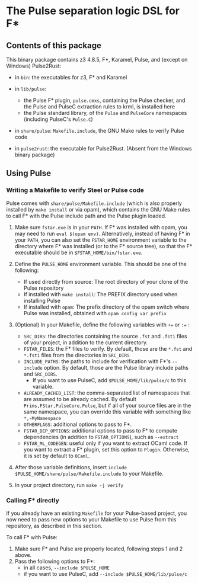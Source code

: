 # The Pulse separation logic DSL for F*

## Contents of this package

This binary package contains z3 4.8.5, F*, Karamel, Pulse, and
(except on Windows) Pulse2Rust:

* in `bin`: the executables for z3, F* and Karamel

* in `lib/pulse`:
  * the Pulse F* plugin, `pulse.cmxs`, containing the Pulse checker,
    and the Pulse and PulseC extraction rules to krml, is installed
    here
  * the Pulse standard library, of the `Pulse` and `PulseCore`
    namespaces (including PulseC's `Pulse.C`)

* in `share/pulse`: `Makefile.include`, the GNU Make rules to verify
  Pulse code

* in `pulse2rust`: the executable for Pulse2Rust. (Absent from the
  Windows binary package)

## Using Pulse

### Writing a Makefile to verify Steel or Pulse code


Pulse comes with `share/pulse/Makefile.include` (which is also
properly installed by `make install` or via opam), which contains the
GNU Make rules to call F* with the Pulse include path and the Pulse
plugin loaded.

1. Make sure `fstar.exe` is in your `PATH`. If F* was installed with
   opam, you may need to run `eval $(opam env)`. Alternatively,
   instead of having F* in your `PATH`, you can also set the
   `FSTAR_HOME` environment variable to the directory where F* was
   installed (or to the F* source tree), so that the F* executable
   should be in `$FSTAR_HOME/bin/fstar.exe`.

2. Define the `PULSE_HOME` environment variable. This should be one of the following:
   * If used directly from source: The root directory of your clone of the Pulse repository
   * If installed with `make install`: The PREFIX directory used when installing Pulse
   * If installed with `opam`: The prefix directory of the opam
     switch where Pulse was installed, obtained with `opam config var prefix`
 
3. (Optional) In your Makefile, define the following variables with `+=` or `:=` :
   * `SRC_DIRS`: the directories containing the source `.fst` and
     `.fsti` files of your project, in addition to the current
     directory.
   * `FSTAR_FILES`: the F* files to verify. By default, those are the
     `*.fst` and `*.fsti` files from the directories in `SRC_DIRS`
   * `INCLUDE_PATHS`: the paths to include for verification with F*'s
     `--include` option. By default, those are the Pulse library
     include paths and `SRC_DIRS`.
     * If you want to use PulseC, add `$PULSE_HOME/lib/pulse/c` to
       this variable.
   * `ALREADY_CACHED_LIST`: the comma-separated list of namespaces
     that are assumed to be already cached. By default
     `Prims,FStar,PulseCore,Pulse`, but if all of your source files
     are in the same namespace, you can override this variable with
     something like `*,-MyNamespace`
   * `OTHERFLAGS`: additional options to pass to F*.
   * `FSTAR_DEP_OPTIONS`: additional options to pass to F* to compute
     dependencies (in addition to `FSTAR_OPTIONS`), such as `--extract`
   * `FSTAR_ML_CODEGEN`: useful only if you want to extract OCaml
     code. If you want to extract a F* plugin, set this option to
     `Plugin`. Otherwise, it is set by default to `OCaml`.

4. After those variable definitions, insert `include
   $PULSE_HOME/share/pulse/Makefile.include` to your Makefile.

5. In your project directory, run `make -j verify`

### Calling F* directly

If you already have an existing `Makefile` for your Pulse-based
project, you now need to pass new options to your Makefile to use
Pulse from this repository, as described in this section.

To call F* with Pulse:

1. Make sure F* and Pulse are properly located, following steps 1 and 2 above.
2. Pass the following options to F*:
   * in all cases, `--include $PULSE_HOME`
   * if you want to use PulseC, add `--include $PULSE_HOME/lib/pulse/c`
